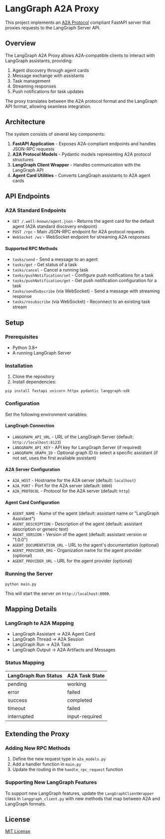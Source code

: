 # LangGraph A2A Proxy

This project implements an [A2A Protocol](https://google.github.io/A2A/) compliant FastAPI server that proxies requests to the LangGraph Server API.

## Overview

The LangGraph A2A Proxy allows A2A-compatible clients to interact with LangGraph assistants, providing:

1. Agent discovery through agent cards
2. Message exchange with assistants
3. Task management
4. Streaming responses
5. Push notifications for task updates

The proxy translates between the A2A protocol format and the LangGraph API format, allowing seamless integration.

## Architecture

The system consists of several key components:

1. **FastAPI Application** - Exposes A2A-compliant endpoints and handles JSON-RPC requests
2. **A2A Protocol Models** - Pydantic models representing A2A protocol structures
3. **LangGraph Client Wrapper** - Handles communication with the LangGraph API
4. **Agent Card Utilities** - Converts LangGraph assistants to A2A agent cards

## API Endpoints

### A2A Standard Endpoints

- `GET /.well-known/agent.json` - Returns the agent card for the default agent (A2A standard discovery endpoint)
- `POST /rpc` - Main JSON-RPC endpoint for A2A protocol requests
- `WebSocket /ws` - WebSocket endpoint for streaming A2A responses

#### Supported RPC Methods

- `tasks/send` - Send a message to an agent
- `tasks/get` - Get status of a task
- `tasks/cancel` - Cancel a running task
- `tasks/pushNotification/set` - Configure push notifications for a task
- `tasks/pushNotification/get` - Get push notification configuration for a task
- `tasks/sendSubscribe` (via WebSocket) - Send a message with streaming response
- `tasks/resubscribe` (via WebSocket) - Reconnect to an existing task stream

## Setup

### Prerequisites

- Python 3.8+
- A running LangGraph Server

### Installation

1. Clone the repository
2. Install dependencies:
```
pip install fastapi uvicorn httpx pydantic langgraph-sdk
```

### Configuration

Set the following environment variables:

#### LangGraph Connection
- `LANGGRAPH_API_URL` - URL of the LangGraph Server (default: `http://localhost:8123`)
- `LANGGRAPH_API_KEY` - API key for LangGraph Server (if required)
- `LANGGRAPH_GRAPH_ID` - Optional graph ID to select a specific assistant (if not set, uses the first available assistant)

#### A2A Server Configuration
- `A2A_HOST` - Hostname for the A2A server (default: `localhost`)
- `A2A_PORT` - Port for the A2A server (default: `8000`)
- `A2A_PROTOCOL` - Protocol for the A2A server (default: `http`)

#### Agent Card Configuration
- `AGENT_NAME` - Name of the agent (default: assistant name or "LangGraph Assistant")
- `AGENT_DESCRIPTION` - Description of the agent (default: assistant description or generic text)
- `AGENT_VERSION` - Version of the agent (default: assistant version or "1.0.0")
- `AGENT_DOCUMENTATION_URL` - URL to the agent's documentation (optional)
- `AGENT_PROVIDER_ORG` - Organization name for the agent provider (optional)
- `AGENT_PROVIDER_URL` - URL for the agent provider (optional)

### Running the Server

```
python main.py
```

This will start the server on `http://localhost:8000`.

## Mapping Details

### LangGraph to A2A Mapping

- LangGraph Assistant → A2A Agent Card
- LangGraph Thread → A2A Session
- LangGraph Run → A2A Task
- LangGraph Output → A2A Artifacts and Messages

### Status Mapping

| LangGraph Run Status | A2A Task State |
|----------------------|----------------|
| pending              | working        |
| error                | failed         |
| success              | completed      |
| timeout              | failed         |
| interrupted          | input-required |

## Extending the Proxy

### Adding New RPC Methods

1. Define the new request type in `a2a_models.py`
2. Add a handler function in `main.py`
3. Update the routing in the `handle_rpc_request` function

### Supporting New LangGraph Features

To support new LangGraph features, update the `LangGraphClientWrapper` class in `langgraph_client.py` with new methods that map between A2A and LangGraph formats.

## License

[MIT License](LICENSE) 